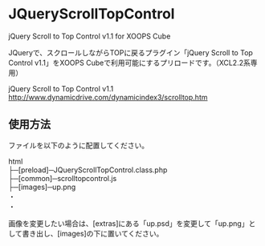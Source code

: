 JQueryScrollTopControl
======================

jQuery Scroll to Top Control v1.1 for XOOPS Cube

JQueryで、スクロールしながらTOPに戻るプラグイン「jQuery Scroll to Top Control v1.1」をXOOPS Cubeで利用可能にするプリロードです。（XCL2.2系専用）

jQuery Scroll to Top Control v1.1
http://www.dynamicdrive.com/dynamicindex3/scrolltop.htm


## 使用方法
ファイルを以下のように配置してください。

html  
├─[preload]─JQueryScrollTopControl.class.php  
├─[common]─scrolltopcontrol.js  
├─[images]─up.png  
・  
・  

画像を変更したい場合は、[extras]にある「up.psd」を変更して「up.png」として書き出し、[images]の下に置いてください。

